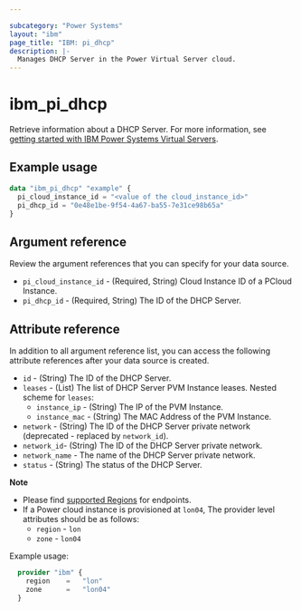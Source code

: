 ```yaml
---

subcategory: "Power Systems"
layout: "ibm"
page_title: "IBM: pi_dhcp"
description: |-
  Manages DHCP Server in the Power Virtual Server cloud.
---
```


# ibm_pi_dhcp

Retrieve information about a DHCP Server. For more information, see [getting started with IBM Power Systems Virtual Servers](https://cloud.ibm.com/docs/power-iaas?topic=power-iaas-getting-started).

## Example usage

```terraform
data "ibm_pi_dhcp" "example" {
  pi_cloud_instance_id = "<value of the cloud_instance_id>"
  pi_dhcp_id = "0e48e1be-9f54-4a67-ba55-7e31ce98b65a"
}
```

## Argument reference
Review the argument references that you can specify for your data source.

- `pi_cloud_instance_id` - (Required, String) Cloud Instance ID of a PCloud Instance.
- `pi_dhcp_id` - (Required, String) The ID of the DHCP Server.

## Attribute reference
In addition to all argument reference list, you can access the following attribute references after your data source is created.

- `id` - (String) The ID of the DHCP Server.
- `leases` - (List) The list of DHCP Server PVM Instance leases.
  Nested scheme for `leases`:
  - `instance_ip` - (String) The IP of the PVM Instance.
  - `instance_mac` - (String) The MAC Address of the PVM Instance.
- `network` - (String) The ID of the DHCP Server private network (deprecated - replaced by `network_id`).
- `network_id`- (String) The ID of the DHCP Server private network.
- `network_name` - The name of the DHCP Server private network.
- `status` - (String) The status of the DHCP Server.

**Note**

* Please find [supported Regions](https://cloud.ibm.com/apidocs/power-cloud#endpoint) for endpoints.
* If a Power cloud instance is provisioned at `lon04`, The provider level attributes should be as follows:
  * `region` - `lon`
  * `zone` - `lon04`

Example usage:

  ```terraform
    provider "ibm" {
      region    =   "lon"
      zone      =   "lon04"
    }
  ```